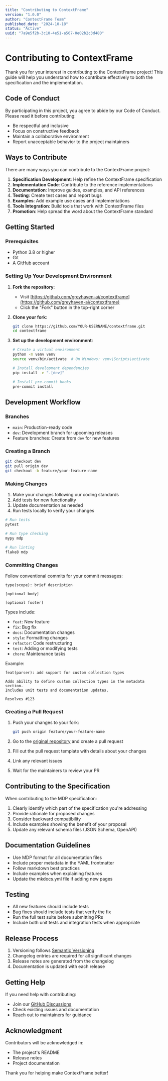 ```yaml
---
title: "Contributing to ContextFrame"
version: "1.0.0"
author: "ContextFrame Team"
published_date: "2024-10-18"
status: "Active"
uuid: "7a9e5f2b-3c10-4e51-a567-0e02b2c3d480"
---
```


# Contributing to ContextFrame

Thank you for your interest in contributing to the ContextFrame project! This guide will help you understand how to contribute effectively to both the specification and the implementation.

## Code of Conduct

By participating in this project, you agree to abide by our Code of Conduct. Please read it before contributing:

- Be respectful and inclusive
- Focus on constructive feedback
- Maintain a collaborative environment
- Report unacceptable behavior to the project maintainers

## Ways to Contribute

There are many ways you can contribute to the ContextFrame project:

1. **Specification Development**: Help refine the ContextFrame specification
2. **Implementation Code**: Contribute to the reference implementations
3. **Documentation**: Improve guides, examples, and API references
4. **Testing**: Create test cases and report bugs
5. **Examples**: Add example use cases and implementations
6. **Tools Integration**: Build tools that work with ContextFrame files
7. **Promotion**: Help spread the word about the ContextFrame standard

## Getting Started

### Prerequisites

- Python 3.8 or higher
- Git
- A GitHub account

### Setting Up Your Development Environment

1. **Fork the repository**:
   - Visit [https://github.com/greyhaven-ai/contextframe](https://github.com/greyhaven-ai/contextframe)
   - Click the "Fork" button in the top-right corner

2. **Clone your fork**:
   ```bash
   git clone https://github.com/YOUR-USERNAME/contextframe.git
   cd contextframe
   ```

3. **Set up the development environment**:
   ```bash
   # Create a virtual environment
   python -m venv venv
   source venv/bin/activate  # On Windows: venv\Scripts\activate
   
   # Install development dependencies
   pip install -e ".[dev]"
   
   # Install pre-commit hooks
   pre-commit install
   ```

## Development Workflow

### Branches

- `main`: Production-ready code
- `dev`: Development branch for upcoming releases
- Feature branches: Create from `dev` for new features

### Creating a Branch

```bash
git checkout dev
git pull origin dev
git checkout -b feature/your-feature-name
```

### Making Changes

1. Make your changes following our coding standards
2. Add tests for new functionality
3. Update documentation as needed
4. Run tests locally to verify your changes

```bash
# Run tests
pytest

# Run type checking
mypy mdp

# Run linting
flake8 mdp
```

### Committing Changes

Follow conventional commits for your commit messages:

```
type(scope): brief description

[optional body]

[optional footer]
```

Types include:
- `feat`: New feature
- `fix`: Bug fix
- `docs`: Documentation changes
- `style`: Formatting changes
- `refactor`: Code restructuring
- `test`: Adding or modifying tests
- `chore`: Maintenance tasks

Example:
```
feat(parser): add support for custom collection types

Adds ability to define custom collection types in the metadata section.
Includes unit tests and documentation updates.

Resolves #123
```

### Creating a Pull Request

1. Push your changes to your fork:
   ```bash
   git push origin feature/your-feature-name
   ```

2. Go to the [original repository](https://github.com/greyhaven-ai/mdp) and create a pull request
3. Fill out the pull request template with details about your changes
4. Link any relevant issues
5. Wait for the maintainers to review your PR

## Contributing to the Specification

When contributing to the MDP specification:

1. Clearly identify which part of the specification you're addressing
2. Provide rationale for proposed changes
3. Consider backward compatibility
4. Include examples showing the benefit of your proposal
5. Update any relevant schema files (JSON Schema, OpenAPI)

## Documentation Guidelines

- Use MDP format for all documentation files
- Include proper metadata in the YAML frontmatter
- Follow markdown best practices
- Include examples when explaining features
- Update the mkdocs.yml file if adding new pages

## Testing

- All new features should include tests
- Bug fixes should include tests that verify the fix
- Run the full test suite before submitting PRs
- Include both unit tests and integration tests when appropriate

## Release Process

1. Versioning follows [Semantic Versioning](https://semver.org/)
2. Changelog entries are required for all significant changes
3. Release notes are generated from the changelog
4. Documentation is updated with each release

## Getting Help

If you need help with contributing:

- Join our [GitHub Discussions](https://github.com/greyhaven-ai/contextframe/discussions)
- Check existing issues and documentation
- Reach out to maintainers for guidance

## Acknowledgment

Contributors will be acknowledged in:

- The project's README
- Release notes
- Project documentation

Thank you for helping make ContextFrame better! 